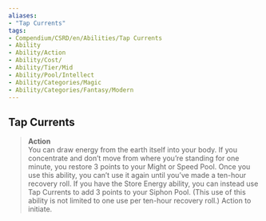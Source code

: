 ```yaml
---
aliases:
- "Tap Currents"
tags:
- Compendium/CSRD/en/Abilities/Tap Currents
- Ability
- Ability/Action
- Ability/Cost/
- Ability/Tier/Mid
- Ability/Pool/Intellect
- Ability/Categories/Magic
- Ability/Categories/Fantasy/Modern
---
```


  
## Tap Currents
>**Action**  
You can draw energy from the earth itself into your body. If you concentrate and don’t move from where you’re standing for one minute, you restore 3 points to your Might or Speed Pool. Once you use this ability, you can’t use it again until you’ve made a ten-hour recovery roll. If you have the Store Energy ability, you can instead use Tap Currents to add 3 points to your Siphon Pool. (This use of this ability is not limited to one use per ten-hour recovery roll.) Action to initiate.


